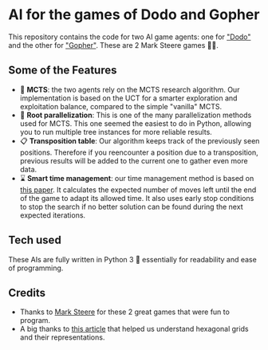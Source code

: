 # AI for the games of Dodo and Gopher

This repository contains the code for two AI game agents: one for ["Dodo"](https://www.marksteeregames.com/Dodo_rules.pdf) and the other for ["Gopher"](https://www.marksteeregames.com/Gopher_hex_rules.pdf). These are 2 Mark Steere games :red_circle::large_blue_circle:.

## Some of the Features

- :herb: **MCTS**: the two agents rely on the MCTS research algorithm. Our implementation is based on the UCT for a smarter exploration and exploitation balance, compared to the simple "vanilla" MCTS.
- :twisted_rightwards_arrows: **Root parallelization**: This is one of the many parallelization methods used for MCTS. This one seemed the easiest to do in Python, allowing you to run multiple tree instances for more reliable results.
- :clipboard: **Transposition table**: Our algorithm keeps track of the previously seen positions. Therefore if you reencounter a position due to a transposition, previous results will be added to the current one to gather even more data.
- :hourglass: **Smart time management**: our time management method is based on [this paper](https://dke.maastrichtuniversity.nl/m.winands/documents/time_management_for_monte_carlo_tree_search.pdf). It calculates the expected number of moves left until the end of the game to adapt its allowed time. It also uses early stop conditions to stop the search if no better solution can be found during the next expected iterations.

## Tech used

These AIs are fully written in Python 3 :snake: essentially for readability and ease of programming.

## Credits
- Thanks to [Mark Steere](https://www.marksteeregames.com/) for these 2 great games that were fun to program.
- A big thanks to [this article](https://www.redblobgames.com/grids/hexagons/) that helped us understand hexagonal grids and their representations.
